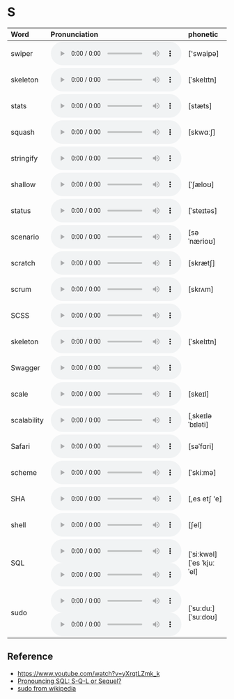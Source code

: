 
# S

| Word  | Pronunciation | phonetic |
| :-- | :-- | :-- |
| swiper | <audio src="/awesome-pronunciation/public/audio/swiper.mp3" controls="controls" controlslist="nodownload"></audio> | ['swaipə] |
| skeleton | <audio src="/awesome-pronunciation/public/audio/skeleton.mp3" controls="controls" controlslist="nodownload"></audio> | [ˈskelɪtn] |
| stats | <audio src="/awesome-pronunciation/public/audio/stats.mp3" controls="controls" controlslist="nodownload"></audio> | [stæts] |
| squash | <audio src="/awesome-pronunciation/public/audio/squash.mp3" controls="controls" controlslist="nodownload"></audio> | [skwɑːʃ] |
| stringify | <audio src="/awesome-pronunciation/public/audio/stringify.mp3" controls="controls" controlslist="nodownload"></audio> |  |
| shallow | <audio src="/awesome-pronunciation/public/audio/shallow.mp3" controls="controls" controlslist="nodownload"></audio> | [ˈʃæloʊ] |
| status | <audio src="/awesome-pronunciation/public/audio/status.mp3" controls="controls" controlslist="nodownload"></audio> | [ˈsteɪtəs] |
| scenario | <audio src="/awesome-pronunciation/public/audio/scenario.mp3" controls="controls" controlslist="nodownload"></audio> | [səˈnærioʊ] |
| scratch | <audio src="/awesome-pronunciation/public/audio/scratch.mp3" controls="controls" controlslist="nodownload"></audio> | [skrætʃ] |
| scrum | <audio src="/awesome-pronunciation/public/audio/scrum.mp3" controls="controls" controlslist="nodownload"></audio> | [skrʌm] |
| SCSS | <audio src="/awesome-pronunciation/public/audio/SCSS.mp3" controls="controls" controlslist="nodownload"></audio> |  |
| skeleton | <audio src="/awesome-pronunciation/public/audio/skeleton.mp3" controls="controls" controlslist="nodownload"></audio> | [ˈskelɪtn] |
| Swagger | <audio src="/awesome-pronunciation/public/audio/Swagger.mp3" controls="controls" controlslist="nodownload"></audio> |  |
| scale | <audio src="/awesome-pronunciation/public/audio/scale.mp3" controls="controls" controlslist="nodownload"></audio> | [skeɪl] |
| scalability | <audio src="/awesome-pronunciation/public/audio/scalability.mp3" controls="controls" controlslist="nodownload"></audio> | [ˌskeɪləˈbɪləti] |
| Safari | <audio src="/awesome-pronunciation/public/audio/Safari.mp3" controls="controls" controlslist="nodownload"></audio> | [səˈfɑri] |
| scheme | <audio src="/awesome-pronunciation/public/audio/scheme.mp3" controls="controls" controlslist="nodownload"></audio> | [ˈskiːmə] |
| SHA | <audio src="/awesome-pronunciation/public/audio/SHA.mp3" controls="controls" controlslist="nodownload"></audio> | [,es etʃ 'e] |
| shell | <audio src="/awesome-pronunciation/public/audio/shell.mp3" controls="controls" controlslist="nodownload"></audio> | [ʃel] |
| SQL | <audio src="/awesome-pronunciation/public/audio/SQL-0.mp3" controls="controls" controlslist="nodownload"></audio><br/><audio src="/awesome-pronunciation/public/audio/SQL-1.mp3" controls="controls" controlslist="nodownload"></audio> | [ˈsiːkwəl]<br/>[ˈes ˈkjuː ˈel] |
| sudo | <audio src="/awesome-pronunciation/public/audio/sudo-0.mp3" controls="controls" controlslist="nodownload"></audio><br/><audio src="/awesome-pronunciation/public/audio/sudo-1.mp3" controls="controls" controlslist="nodownload"></audio> | [ˈsuːduː]<br/>[ˈsuːdoʊ] |

## Reference

- https://www.youtube.com/watch?v=yXrqtLZmk_k
- [Pronouncing SQL: S-Q-L or Sequel?](http://patorjk.com/blog/2012/01/26/pronouncing-sql-s-q-l-or-sequel/)
- [sudo from wikipedia](https://en.wikipedia.org/wiki/Sudo)
